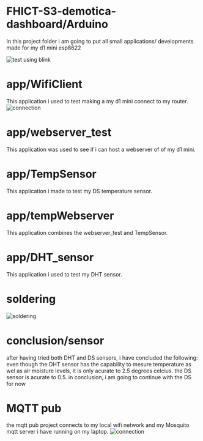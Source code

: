 # FHICT-S3-demotica-dashboard/Arduino
In this project folder i am going to put all small applications/ developments made for my d1 mini esp8622

![test using blink](https://github.com/Rudolfisky/FHICT-S3-demotica-dashboard/blob/main/Arduino/Media/blink.gif?raw=true)

# app/WifiClient
This application i used to test making a my d1 mini connect to my router.
![connection](https://github.com/Rudolfisky/FHICT-S3-demotica-dashboard/blob/main/Arduino/Media/internet%20connection.png?raw=true)

# app/webserver_test
This application was used to see if i can host a webserver of of my d1 mini.

# app/TempSensor
This application i made to test my DS temperature sensor.

# app/tempWebserver
This application combines the webserver_test and TempSensor.

# app/DHT_sensor
This application i used to test my DHT sensor.

# soldering
![soldering](https://github.com/Rudolfisky/FHICT-S3-demotica-dashboard/blob/main/Arduino/Media/soldering.jpg?raw=true)

# conclusion/sensor
after having tried both DHT and DS sensors, i have concluded the following:
even though the DHT sensor has the capability to mesure temperature as wel as air moisture levels, it is only acurate to 2.5 degrees celcius.
the DS sensor is acurate to 0.5.
in conclusion, i am going to continue with the DS for now

# MQTT pub
the mqtt pub project connects to my local wifi network and my Mosquito mqtt server i have running on my laptop.
![connection](https://github.com/Rudolfisky/FHICT-S3-demotica-dashboard/blob/main/Arduino/Media/mqttpub.png?raw=true)




